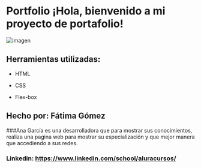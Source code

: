 
# Portfolio ¡Hola, bienvenido a mi proyecto de portafolio!

![imagen](https://cdn1.gnarususercontent.com.br/6/450324/9facae6f-79bf-48f3-b3a9-b4f9284802d7.png)  
## Herramientas utilizadas:

* HTML

* CSS

* Flex-box

## Hecho por: Fátima Gómez

###Ana García es una desarrolladora que para mostrar sus conocimientos, realiza una pagina web para mostrar su especialización y que mejor manera que accediendo a sus redes.

### Linkedin: https://www.linkedin.com/school/aluracursos/